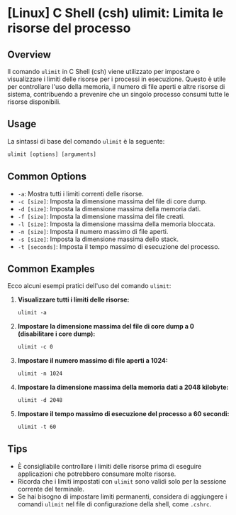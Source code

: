 # [Linux] C Shell (csh) ulimit: Limita le risorse del processo

## Overview
Il comando `ulimit` in C Shell (csh) viene utilizzato per impostare o visualizzare i limiti delle risorse per i processi in esecuzione. Questo è utile per controllare l'uso della memoria, il numero di file aperti e altre risorse di sistema, contribuendo a prevenire che un singolo processo consumi tutte le risorse disponibili.

## Usage
La sintassi di base del comando `ulimit` è la seguente:

```csh
ulimit [options] [arguments]
```

## Common Options
- `-a`: Mostra tutti i limiti correnti delle risorse.
- `-c [size]`: Imposta la dimensione massima del file di core dump.
- `-d [size]`: Imposta la dimensione massima della memoria dati.
- `-f [size]`: Imposta la dimensione massima dei file creati.
- `-l [size]`: Imposta la dimensione massima della memoria bloccata.
- `-n [size]`: Imposta il numero massimo di file aperti.
- `-s [size]`: Imposta la dimensione massima dello stack.
- `-t [seconds]`: Imposta il tempo massimo di esecuzione del processo.

## Common Examples
Ecco alcuni esempi pratici dell'uso del comando `ulimit`:

1. **Visualizzare tutti i limiti delle risorse:**
   ```csh
   ulimit -a
   ```

2. **Impostare la dimensione massima del file di core dump a 0 (disabilitare i core dump):**
   ```csh
   ulimit -c 0
   ```

3. **Impostare il numero massimo di file aperti a 1024:**
   ```csh
   ulimit -n 1024
   ```

4. **Impostare la dimensione massima della memoria dati a 2048 kilobyte:**
   ```csh
   ulimit -d 2048
   ```

5. **Impostare il tempo massimo di esecuzione del processo a 60 secondi:**
   ```csh
   ulimit -t 60
   ```

## Tips
- È consigliabile controllare i limiti delle risorse prima di eseguire applicazioni che potrebbero consumare molte risorse.
- Ricorda che i limiti impostati con `ulimit` sono validi solo per la sessione corrente del terminale.
- Se hai bisogno di impostare limiti permanenti, considera di aggiungere i comandi `ulimit` nel file di configurazione della shell, come `.cshrc`.